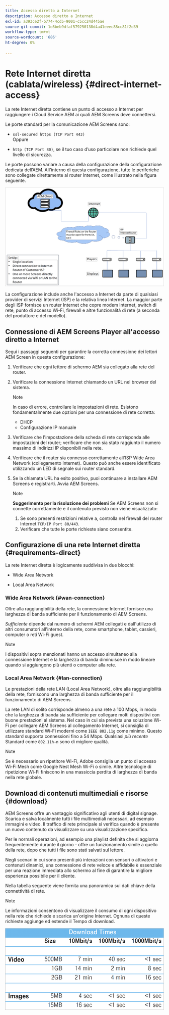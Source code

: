 ```yaml
---
title: Accesso diretto a Internet
description: Accesso diretto a Internet
exl-id: a393ce2f-b774-4cd5-9001-c5cc24d445ae
source-git-commit: 1e8beb9dfaf579250138d4a41eeec88cc81f2d39
workflow-type: tm+mt
source-wordcount: '686'
ht-degree: 0%

---
```


# Rete Internet diretta (cablata/wireless) {#direct-internet-access}

La rete Internet diretta contiene un punto di accesso a Internet per raggiungere i Cloud Service AEM ai quali AEM Screens deve connettersi.

Le porte standard per la comunicazione AEM Screens sono:

* `ssl-secured https (TCP Port 443)`
  <br>Oppure</br>

* `http (TCP Port 80)`, se il tuo caso d’uso particolare non richiede quel livello di sicurezza.

Le porte possono variare a causa della configurazione della configurazione dedicata dell’AEM. All&#39;interno di questa configurazione, tutte le periferiche sono collegate direttamente al router Internet, come illustrato nella figura seguente.

![](/help/assets/direct-access-2.png)

La configurazione include anche l&#39;accesso a Internet da parte di qualsiasi provider di servizi Internet (ISP) e la relativa linea Internet. La maggior parte degli ISP fornisce un router Internet che copre modem Internet, switch di rete, punto di accesso Wi-Fi, firewall e altre funzionalità di rete (a seconda del produttore e del modello).

## Connessione di AEM Screens Player all&#39;accesso diretto a Internet

Segui i passaggi seguenti per garantire la corretta connessione dei lettori AEM Screen in questa configurazione:

1. Verificare che ogni lettore di schermo AEM sia collegato alla rete del router.
1. Verificare la connessione Internet chiamando un URL nel browser del sistema.

   >[!NOTE]
   >In caso di errore, controllare le impostazioni di rete. Esistono fondamentalmente due opzioni per una connessione di rete corretta:
   >* DHCP
   >* Configurazione IP manuale

1. Verificare che l&#39;impostazione della scheda di rete corrisponda alle impostazioni del router; verificare che non sia stato raggiunto il numero massimo di indirizzi IP disponibili nella rete.
1. Verificare che il router sia connesso correttamente all&#39;ISP Wide Area Network (collegamento Internet). Questo può anche essere identificato utilizzando un LED di segnale sui router standard.
1. Se la chiamata URL ha esito positivo, puoi continuare a installare AEM Screens e registrarti. Avvia AEM Screens.

   >[!NOTE]
   >**Suggerimento per la risoluzione dei problemi**
   >Se AEM Screens non si connette correttamente e il contenuto previsto non viene visualizzato:
   >
   >1. Se sono presenti restrizioni relative a, controlla nel firewall del router Internet `TCP/IP Port 80/443`.
   >1. Verificare che tutte le porte richieste siano consentite.

## Configurazione di una rete Internet diretta {#requirements-direct}

La rete Internet diretta è logicamente suddivisa in due blocchi:

* Wide Area Network

* Local Area Network

### Wide Area Network {#wan-connection}

Oltre alla raggiungibilità della rete, la connessione Internet fornisce una larghezza di banda sufficiente per il funzionamento di AEM Screens.

*Sufficiente* dipende dal numero di schermi AEM collegati e dall&#39;utilizzo di altri consumatori all&#39;interno della rete, come smartphone, tablet, cassieri, computer o reti Wi-Fi guest.

>[!NOTE]
>
>I dispositivi sopra menzionati hanno un accesso simultaneo alla connessione Internet e la larghezza di banda diminuisce in modo lineare quando si aggiungono più utenti o computer alla rete.

### Local Area Network {#lan-connection}

Le prestazioni della rete LAN (Local Area Network), oltre alla raggiungibilità della rete, forniscono una larghezza di banda sufficiente per il funzionamento di AEM Screens.

La rete LAN di solito corrisponde almeno a una rete a 100 Mbps, in modo che la larghezza di banda sia sufficiente per collegare molti dispositivi con buone prestazioni al sistema.
Nel caso in cui sia prevista una soluzione Wi-Fi per collegare AEM Screens al collegamento Internet, si consiglia di utilizzare standard Wi-Fi moderni come `IEEE 802.11g` come minimo. Questo standard supporta connessioni fino a 54 Mbps. Qualsiasi *più recente* Standard come `802.11h-n` sono di migliore qualità.

>[!NOTE]
>
>Se è necessario un ripetitore Wi-Fi, Adobe consiglia un punto di accesso Wi-Fi Mesh come Google Nest Mesh Wi-Fi o simile. Altre tecnologie di ripetizione Wi-Fi finiscono in una massiccia perdita di larghezza di banda nella rete globale.

## Download di contenuti multimediali e risorse {#download}

AEM Screens offre un vantaggio significativo agli utenti di digital signage. Scarica e salva localmente tutti i file multimediali necessari, ad esempio immagini e video. Il traffico di rete principale si verifica quando è presente un nuovo contenuto da visualizzare su una visualizzazione specifica.

Per le normali operazioni, ad esempio una playlist definita che si aggiorna frequentemente durante il giorno - offre un funzionamento simile a quello della rete, dopo che tutti i file sono stati salvati sul lettore.

Negli scenari in cui sono presenti più interazioni con sensori o attivatori e contenuti dinamici, una connessione di rete veloce e affidabile è essenziale per una reazione immediata allo schermo al fine di garantire la migliore esperienza possibile per il cliente.

Nella tabella seguente viene fornita una panoramica sui dati chiave della connettività di rete.

>[!NOTE]
>
>Le informazioni consentono di visualizzare il consumo di ogni dispositivo nella rete che richiede e scarica un&#39;origine Internet. Ognuna di queste richieste aggiunge ed estende il Tempo di download.

![](/help/assets/download-times-direct.png)
